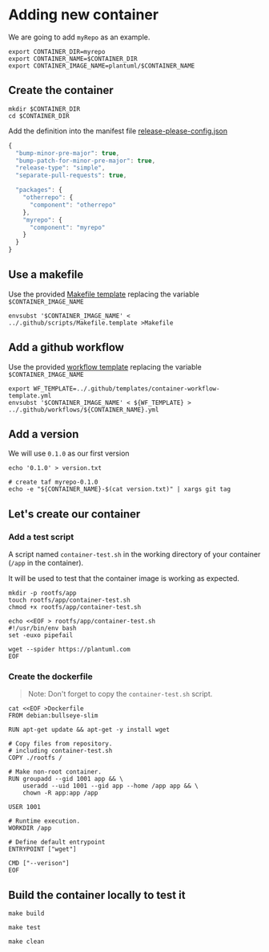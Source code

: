 # Adding new container

We are going to add `myRepo` as an example.

```shell
export CONTAINER_DIR=myrepo
export CONTAINER_NAME=$CONTAINER_DIR
export CONTAINER_IMAGE_NAME=plantuml/$CONTAINER_NAME
```

## Create the container

```shell
mkdir $CONTAINER_DIR
cd $CONTAINER_DIR
```

Add the definition into the manifest file [release-please-config.json](./release-please-config.json)
```js
{
  "bump-minor-pre-major": true,
  "bump-patch-for-minor-pre-major": true,
  "release-type": "simple",
  "separate-pull-requests": true,

  "packages": {
    "otherrepo": {
      "component": "otherrepo"
    },
    "myrepo": {
      "component": "myrepo"
    }
  }
}
```

## Use a makefile

Use the provided [Makefile template](.github/templates/Makefile.template) replacing the variable `$CONTAINER_IMAGE_NAME` 

```shell
envsubst '$CONTAINER_IMAGE_NAME' < ../.github/scripts/Makefile.template >Makefile
```

## Add a github workflow

Use the provided [workflow template](.github/templates/container-workflow-template.yml) replacing the variable `$CONTAINER_IMAGE_NAME` 

```shell
export WF_TEMPLATE=../.github/templates/container-workflow-template.yml
envsubst '$CONTAINER_IMAGE_NAME' < ${WF_TEMPLATE} > ../.github/workflows/${CONTAINER_NAME}.yml
```

## Add a version

We will use `0.1.0` as our first version

```shell
echo '0.1.0' > version.txt

# create taf myrepo-0.1.0
echo -e "${CONTAINER_NAME}-$(cat version.txt)" | xargs git tag
```

## Let's create our container

### Add a test script

A script named `container-test.sh` in the working directory of your container (`/app` in the container).

It will be used to test that the container image is working as expected.

```shell
mkdir -p rootfs/app
touch rootfs/app/container-test.sh
chmod +x rootfs/app/container-test.sh

echo <<EOF > rootfs/app/container-test.sh
#!/usr/bin/env bash
set -euxo pipefail

wget --spider https://plantuml.com
EOF
```

### Create the dockerfile

> Note: Don't forget to copy the `container-test.sh` script.

```shell
cat <<EOF >Dockerfile
FROM debian:bullseye-slim

RUN apt-get update && apt-get -y install wget

# Copy files from repository. 
# including container-test.sh
COPY ./rootfs /

# Make non-root container.
RUN groupadd --gid 1001 app && \
    useradd --uid 1001 --gid app --home /app app && \
    chown -R app:app /app

USER 1001

# Runtime execution.
WORKDIR /app

# Define default entrypoint
ENTRYPOINT ["wget"]

CMD ["--verison"]
EOF
```

## Build the container locally to test it

```shell
make build
```

```shell
make test
```

```shell
make clean
```
